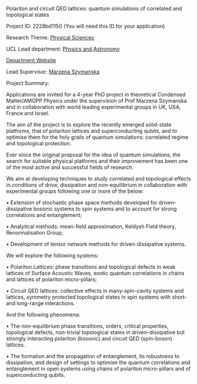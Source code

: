 Polariton and circuit QED lattices: quantum simulations of correlated and topological states

Project ID: 2228bd1150
(You will need this ID for your application)

Research Theme: [Physical Sciences](../themes/physical-sciences.md)

UCL Lead department: [Physics and Astronomy](../departments/physics-and-astronomy.md)

[Department Website](https://www.ucl.ac.uk/physics-astronomy)

Lead Supervisor: [Marzena Szymanska](https://iris.ucl.ac.uk/iris/browse/profile?upi=MHSZY35)

Project Summary:

Applications are invited for a 4-year PhD project in theoretical Condensed Matter/AMOPP Physics under the supervision of Prof Marzena Szymanska and in collaboration with world leading experimental groups in UK, USA, France and Israel. 
 
 The aim of the project is to explore the recently emerged solid-state platforms, that of polariton lattices and superconducting qubits, and to optimise them for the holy grails of quantum simulations: correlated regime and topological protection. 
 
 Ever since the original proposal for the idea of quantum simulations, the search for suitable physical platforms and their improvement has been one of the most active and successful fields of research. 
 
 We aim at developing techniques to study correlated and topological effects in conditions of drive, dissipation and non-equilibrium in collaboration with experimental groups following one or more of the below:
 
 • Extension of stochastic phase space methods developed for driven-dissipative bosonic systems to spin systems and to account for strong correlations and entanglement;
 
 • Analytical methods: mean-field approximation, Keldysh Field theory, Renormalisation Group;
 
 • Development of tensor network methods for driven-dissipative systems.
 
 We will explore the following systems:
 
 • Polariton Lattices: phase transitions and topological defects in weak lattices of Surface Acoustic Waves, exotic quantum correlations in chains and lattices of polariton micro-pillars;
 
 • Circuit QED lattices: collective effects in many-spin-cavity systems and lattices, symmetry protected topological states in spin systems with short- and long-range interactions.
 
 And the following phenomena:
 
 • The non-equilibrium phase transitions, orders, critical properties, topological defects, non-trivial topological states in driven-dissipative but strongly interacting polariton (bosonic) and circuit QED (spin-boson) lattices.
 
 • The formation and the propagation of entanglement, its robustness to dissipation, and design of settings to optimise the quantum correlations and entanglement in open systems using chains of polariton micro-pillars and of superconducting qubits.